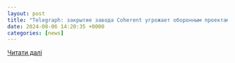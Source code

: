 ```yaml
---
layout: post
title: "Telegraph: закрытие завода Coherent угрожает оборонным проектам Британии"
date: 2024-08-06 14:20:35 +0000
categories: [news]
---
```


[Читати далі](https://am.sputniknews.ru/20240806/telegraph-zakrytie-zavoda-coherent-ugrozhaet-oboronnym-proektam-britanii-79177499.html)
